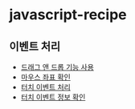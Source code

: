 # javascript-recipe

## 이벤트 처리
* [드래그 앤 드롭 기능 사용](https://thegicode.github.io/javascript-recipe/dragAndDrop.html)
* [마우스 좌표 확인](https://thegicode.github.io/javascript-recipe/mouse-location.html)
* [터치 이벤트 처리](https://thegicode.github.io/javascript-recipe/touch.html)
* [터치 이벤트 정보 확인](https://thegicode.github.io/javascript-recipe/touch-changed.html)
